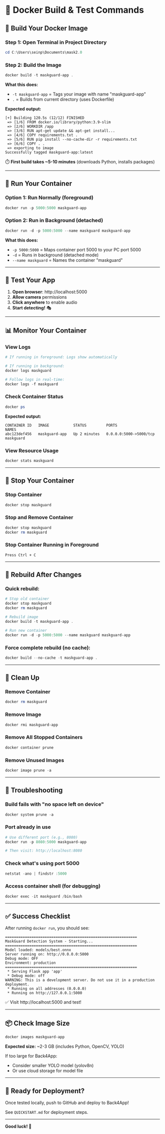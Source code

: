 # 🐳 Docker Build & Test Commands

## 🔨 Build Your Docker Image

### Step 1: Open Terminal in Project Directory
```powershell
cd C:\Users\seinp\Documents\mask2.0
```

### Step 2: Build the Image
```powershell
docker build -t maskguard-app .
```

**What this does:**
- `-t maskguard-app` = Tags your image with name "maskguard-app"
- `.` = Builds from current directory (uses Dockerfile)

**Expected output:**
```
[+] Building 120.5s (12/12) FINISHED
 => [1/6] FROM docker.io/library/python:3.9-slim
 => [2/6] WORKDIR /app
 => [3/6] RUN apt-get update && apt-get install...
 => [4/6] COPY requirements.txt .
 => [5/6] RUN pip install --no-cache-dir -r requirements.txt
 => [6/6] COPY . .
 => exporting to image
Successfully tagged maskguard-app:latest
```

⏱️ **First build takes ~5-10 minutes** (downloads Python, installs packages)

---

## 🚀 Run Your Container

### Option 1: Run Normally (foreground)
```powershell
docker run -p 5000:5000 maskguard-app
```

### Option 2: Run in Background (detached)
```powershell
docker run -d -p 5000:5000 --name maskguard maskguard-app
```

**What this does:**
- `-p 5000:5000` = Maps container port 5000 to your PC port 5000
- `-d` = Runs in background (detached mode)
- `--name maskguard` = Names the container "maskguard"

---

## 🧪 Test Your App

1. **Open browser**: http://localhost:5000
2. **Allow camera** permissions
3. **Click anywhere** to enable audio
4. **Start detecting!** 🎭

---

## 📊 Monitor Your Container

### View Logs
```powershell
# If running in foreground: Logs show automatically

# If running in background:
docker logs maskguard

# Follow logs in real-time:
docker logs -f maskguard
```

### Check Container Status
```powershell
docker ps
```

**Expected output:**
```
CONTAINER ID   IMAGE           STATUS         PORTS                    NAMES
abc123def456   maskguard-app   Up 2 minutes   0.0.0.0:5000->5000/tcp   maskguard
```

### View Resource Usage
```powershell
docker stats maskguard
```

---

## 🛑 Stop Your Container

### Stop Container
```powershell
docker stop maskguard
```

### Stop and Remove Container
```powershell
docker stop maskguard
docker rm maskguard
```

### Stop Container Running in Foreground
```
Press Ctrl + C
```

---

## 🔄 Rebuild After Changes

### Quick rebuild:
```powershell
# Stop old container
docker stop maskguard
docker rm maskguard

# Rebuild image
docker build -t maskguard-app .

# Run new container
docker run -d -p 5000:5000 --name maskguard maskguard-app
```

### Force complete rebuild (no cache):
```powershell
docker build --no-cache -t maskguard-app .
```

---

## 🧹 Clean Up

### Remove Container
```powershell
docker rm maskguard
```

### Remove Image
```powershell
docker rmi maskguard-app
```

### Remove All Stopped Containers
```powershell
docker container prune
```

### Remove Unused Images
```powershell
docker image prune -a
```

---

## 🐛 Troubleshooting

### Build fails with "no space left on device"
```powershell
docker system prune -a
```

### Port already in use
```powershell
# Use different port (e.g., 8080)
docker run -p 8080:5000 maskguard-app

# Then visit: http://localhost:8080
```

### Check what's using port 5000
```powershell
netstat -ano | findstr :5000
```

### Access container shell (for debugging)
```powershell
docker exec -it maskguard /bin/bash
```

---

## ✅ Success Checklist

After running `docker run`, you should see:
```
============================================================
MaskGuard Detection System - Starting...
============================================================
Model loaded: models/best.onnx
Server running on: http://0.0.0.0:5000
Debug mode: OFF
Environment: production
============================================================
 * Serving Flask app 'app'
 * Debug mode: off
WARNING: This is a development server. Do not use it in a production deployment.
 * Running on all addresses (0.0.0.0)
 * Running on http://127.0.0.1:5000
```

✅ Visit http://localhost:5000 and test!

---

## 📦 Check Image Size

```powershell
docker images maskguard-app
```

**Expected size:** ~2-3 GB (includes Python, OpenCV, YOLO)

If too large for Back4App:
- Consider smaller YOLO model (yolov8n)
- Or use cloud storage for model file

---

## 🎯 Ready for Deployment?

Once tested locally, push to GitHub and deploy to Back4App!

See `QUICKSTART.md` for deployment steps.

---

**Good luck! 🚀**

